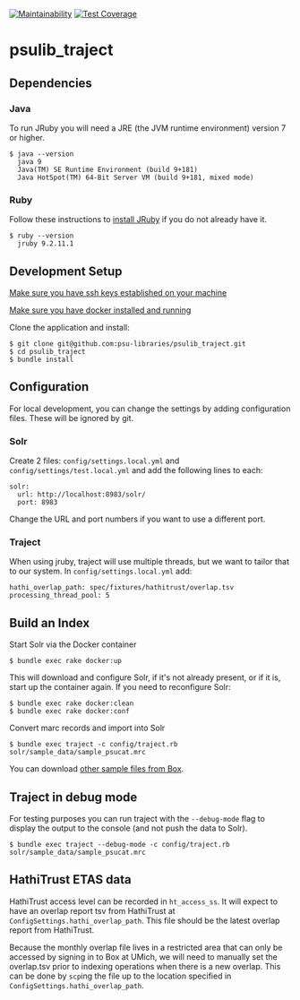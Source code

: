 [![Maintainability](https://api.codeclimate.com/v1/badges/f877d0681e38deb0f3c8/maintainability)](https://codeclimate.com/github/psu-libraries/psulib_traject/maintainability)
[![Test Coverage](https://api.codeclimate.com/v1/badges/f877d0681e38deb0f3c8/test_coverage)](https://codeclimate.com/github/psu-libraries/psulib_traject/test_coverage)

# psulib_traject

## Dependencies

### Java
To run JRuby you will need a JRE (the JVM runtime environment) version 7 or higher.

    $ java --version
      java 9
      Java(TM) SE Runtime Environment (build 9+181)
      Java HotSpot(TM) 64-Bit Server VM (build 9+181, mixed mode)

### Ruby
Follow these instructions to [install JRuby](https://github.com/psu-libraries/psulib_traject/wiki/Install-JRuby) if you
do not already have it.

    $ ruby --version
      jruby 9.2.11.1

## Development Setup

[Make sure you have ssh keys established on your machine](https://help.github.com/articles/generating-a-new-ssh-key-and-adding-it-to-the-ssh-agent/#generating-a-new-ssh-key)

[Make sure you have docker installed and running](https://docs.docker.com/install/)

Clone the application and install:

    $ git clone git@github.com:psu-libraries/psulib_traject.git
    $ cd psulib_traject
    $ bundle install

## Configuration

For local development, you can change the settings by adding configuration files. These will be ignored by git.

### Solr

Create 2 files: `config/settings.local.yml` and `config/settings/test.local.yml` and add the following lines to each:
    
    solr:
      url: http://localhost:8983/solr/
      port: 8983

Change the URL and port numbers if you want to use a different port.

### Traject

When using jruby, traject will use multiple threads, but we want to tailor that to our system. In
`config/settings.local.yml` add:

    hathi_overlap_path: spec/fixtures/hathitrust/overlap.tsv
    processing_thread_pool: 5
   
## Build an Index

Start Solr via the Docker container
    
    $ bundle exec rake docker:up

This will download and configure Solr, if it's not already present, or if it is, start up the container again.
If you need to reconfigure Solr:

    $ bundle exec rake docker:clean
    $ bundle exec rake docker:conf
    
Convert marc records and import into Solr

    $ bundle exec traject -c config/traject.rb solr/sample_data/sample_psucat.mrc 
   
You can download [other sample files from Box](https://psu.app.box.com/folder/53004724072).
   
## Traject in debug mode

For testing purposes you can run traject with the `--debug-mode` flag to
display the output to the console (and not push the data to Solr).

    $ bundle exec traject --debug-mode -c config/traject.rb solr/sample_data/sample_psucat.mrc

## HathiTrust ETAS data

HathiTrust access level can be recorded in `ht_access_ss`. It will expect to have an overlap report tsv from HathiTrust
at `ConfigSettings.hathi_overlap_path`. This file should be the latest overlap report from HathiTrust.

Because the monthly overlap file lives in a restricted area that can only be accessed by signing in to Box at UMich, we
will need to manually set the overlap.tsv prior to indexing operations when there is a new overlap. This can be done by
`scp`ing the file up to the location specified in `ConfigSettings.hathi_overlap_path`.
